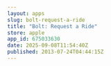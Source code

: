 ```yaml
---
layout: apps
slug: bolt-request-a-ride
title: "Bolt: Request a Ride"
store: apple
app_id: 675033630
date: 2025-09-08T11:54:40Z
published: 2013-07-24T04:44:15Z
---
```

